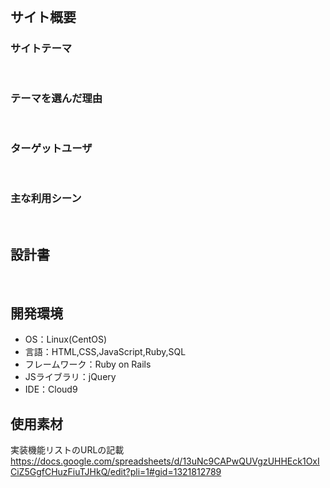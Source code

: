 # <!--kamiii-->
​
## サイト概要
### サイトテーマ
<!--ヘアケア用品を投稿してコメントできるようにし、自分に合ったヘアケア用品が検索できるようにする。-->
​
### テーマを選んだ理由
<!--美容に興味があるためです。美容品の中でもヘアケア用品は毎日使用する物です。様々な商品がメーカーから発売されているが、種類も多く商品を買う際にレビューを見て買うことが多いため選びました。-->
​
### ターゲットユーザ
<!--ヘアケア用品を使用する方-->
​
### 主な利用シーン
<!--自分の髪質や予算に合った商品を購入したい時-->
​
## 設計書
<!--テーマを設定・提出する時点では不要です-->
​
## 開発環境
- OS：Linux(CentOS)
- 言語：HTML,CSS,JavaScript,Ruby,SQL
- フレームワーク：Ruby on Rails
- JSライブラリ：jQuery
- IDE：Cloud9
​
## 使用素材

実装機能リストのURLの記載
https://docs.google.com/spreadsheets/d/13uNc9CAPwQUVgzUHHEck1OxICiZ5GgfCHuzFiuTJHkQ/edit?pli=1#gid=1321812789
